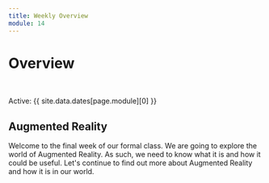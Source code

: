 ```yaml
---
title: Weekly Overview
module: 14
---
```


# Overview


<br />


Active: {{ site.data.dates[page.module][0] }}


## Augmented Reality

Welcome to the final week of our formal class.  We are going to explore the world of Augmented Reality.  As such, we need to know what it is and how it could be useful.  Let's continue to find out more about Augmented Reality and how it is in our world.

